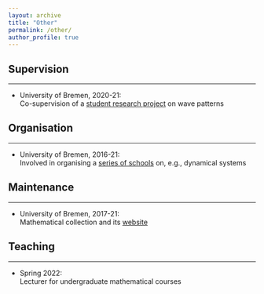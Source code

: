 ```yaml
---
layout: archive
title: "Other"
permalink: /other/
author_profile: true
---
```



## Supervision
---
- University of Bremen, 2020-21:<br>
Co-supervision of a [student research project]("https://www.uni-bremen.de/en/fb3/studies-teaching/student-research-projects-in-mathematics/assigned-and-completed-projects/wave-patterns-in-cellular-automata-for-excitable-media") on wave patterns

## Organisation
---
- University of Bremen, 2016-21:<br>
Involved in organising a [series of schools](https://www.uni-bremen.de/dynamical-systems/past-events/bremen-summer-and-winter-schools-on-dynamical-systems) on, e.g.,  dynamical systems

## Maintenance
---
- University of Bremen, 2017-21:<br>
Mathematical collection and its [website]("https://www.uni-bremen.de/appanalysis/mathematical-collection/")

## Teaching
---
- Spring 2022:<br>
Lecturer for undergraduate mathematical courses  
